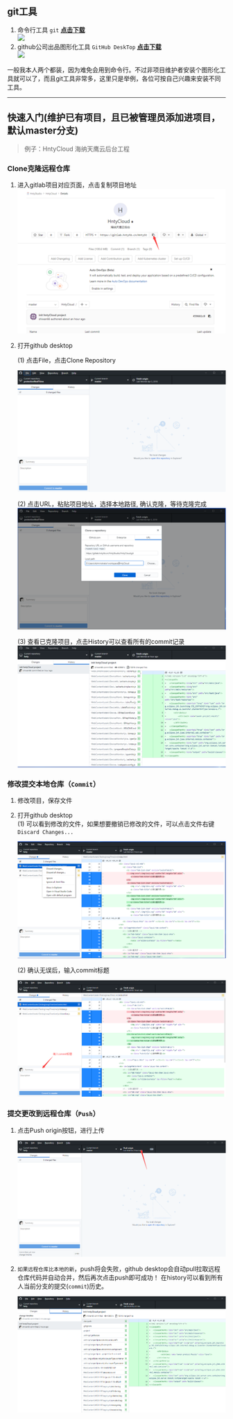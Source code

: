 ## git工具
1. 命令行工具 
`git` [**点击下载**](http://dlsw.baidu.com/sw-search-sp/soft/e7/40642/Git-2.7.2-64-bit_setup.1457942968.exe)  
![](http://img5sw.baidu.com/soft/e7/40642/8b2002ac09be72284411c9ee5162b45e.png?version=3218763599)  
2. github公司出品图形化工具 `GitHub DeskTop` [**点击下载**](https://central.github.com/deployments/desktop/desktop/latest/win32)     
![](https://desktop.github.com/images/desktop-icon.svg) 

一般我本人两个都装，因为难免会用到命令行。不过非项目维护者安装个图形化工具就可以了，而且git工具非常多，这里只是举例，各位可按自己兴趣来安装不同工具。

---

## 快速入门(维护已有项目，且已被管理员添加进项目，默认master分支)
> 例子：HntyCloud 海纳天鹰云后台工程 

### Clone克隆远程仓库     
1. 进入gitlab项目对应页面，点击复制项目地址 ![](../resource/TIM截图20180414145804.png)
2. 打开github desktop  

    (1) 点击File，点击Clone Repository 
    
    ![](../resource/TIM截图20180414150501.png)

    (2) 点击URL，粘贴项目地址，选择本地路径, 确认克隆，等待克隆完成
    ![](../resource/TIM截图20180414150801.png)

    (3) 查看已克隆项目，点击History可以查看所有的commit记录
    ![](../resource/TIM截图20180414151033.png)

### 修改提交本地仓库（`Commit`）
1. 修改项目，保存文件
2. 打开github desktop    
    (1) 可以看到修改的文件，如果想要撤销已修改的文件，可以点击文件右键`Discard Changes...`
    
    ![](../resource/TIM截图20180414153551.png)

    (2) 确认无误后，输入commit标题  

    ![](../resource/TIM截图20180414153013.png)

### 提交更改到远程仓库（`Push`）
1. 点击Push origin按钮，进行上传  

    ![](../resource/TIM截图20180414153726.png)

2. `如果远程仓库比本地的新`，push将会失败，github desktop会自动pull拉取远程仓库代码并自动合并，然后再次点击push即可成功！ 在history可以看到所有人当前分支的提交(`commit`)历史。 

    ![](../resource/TIM截图20180414154212.png)